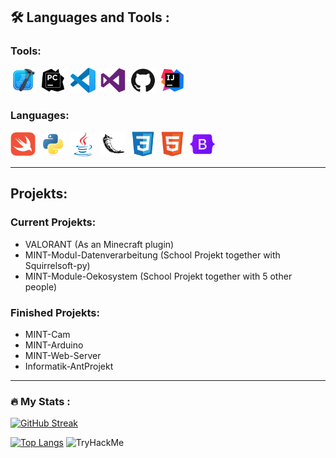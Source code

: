 ## :hammer_and_wrench: Languages and Tools :
### Tools:
<div>
  <img src="https://github.com/devicons/devicon/blob/master/icons/xcode/xcode-original.svg" title="XCode" alt="XCode" width="40" height="40"/>&nbsp;
  <img src="https://github.com/devicons/devicon/blob/master/icons/pycharm/pycharm-plain.svg" title="Pycharm" alt="Pycharm" width="40" height="40"/>&nbsp;
  <img src="https://github.com/devicons/devicon/blob/master/icons/vscode/vscode-original.svg" title="Visual Studio Code" alt="Visual Studio Code" width="40" height="40"/>&nbsp;
  <img src="https://github.com/devicons/devicon/blob/master/icons/visualstudio/visualstudio-plain.svg" title="Visual Studio" alt="Visual Studio" width="40" height="40"/>&nbsp;
  <img src="https://github.com/devicons/devicon/blob/master/icons/github/github-original.svg" title="GitHub" alt="GitHub" width="40" height="40"/>&nbsp;
  <img src="https://github.com/devicons/devicon/blob/master/icons/intellij/intellij-original.svg" title="" alt="" width="40" height="40"/>&nbsp;
</div>

### Languages:
<div>
  <img src="https://github.com/devicons/devicon/blob/master/icons/swift/swift-original.svg" title="Swift" alt="Swift" width="40" height="40"/>&nbsp;  
  <img src="https://github.com/devicons/devicon/blob/master/icons/python/python-original.svg" title="Python" alt="Python" width="40" height="40"/>&nbsp;
  <img src="https://github.com/devicons/devicon/blob/master/icons/java/java-original.svg" title="" alt="" width="40" height="40"/>&nbsp;
  <img src="https://github.com/devicons/devicon/blob/master/icons/flask/flask-original.svg" title="" alt="" width="40" height="40"/>&nbsp;
  <img src="https://github.com/devicons/devicon/blob/master/icons/css3/css3-original.svg" title="" alt="" width="40" height="40"/>&nbsp;
  <img src="https://github.com/devicons/devicon/blob/master/icons/html5/html5-original.svg" title="" alt="" width="40" height="40"/>&nbsp;
  <img src="https://github.com/devicons/devicon/blob/master/icons/bootstrap/bootstrap-original.svg" title="" alt="" width="40" height="40"/>&nbsp;
</div>

---

## Projekts:

### Current Projekts:
- VALORANT (As an Minecraft plugin)
- MINT-Modul-Datenverarbeitung (School Projekt together with Squirrelsoft-py)
- MINT-Module-Oekosystem (School Projekt together with 5 other people)

### Finished Projekts:
- MINT-Cam
- MINT-Arduino
- MINT-Web-Server
- Informatik-AntProjekt

---

### :fire: My Stats :
  
  
  [![GitHub Streak](http://github-readme-streak-stats.herokuapp.com?user=xXxNIKIxXx&theme=dark&background=000000)](https://git.io/streak-stats)
  
  [![Top Langs](https://github-readme-stats.vercel.app/api/top-langs/?username=xXxNIKIxXx&layout=compact&theme=vision-friendly-dark)](https://github.com/anuraghazra/github-readme-stats)
<img src="https://tryhackme-badges.s3.amazonaws.com/Niki.png" alt="TryHackMe">
